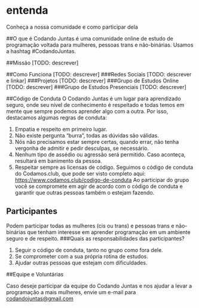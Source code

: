 # entenda
Conheça a nossa comunidade e como participar dela

##O que é
Codando Juntas é uma comunidade online de estudo de programação voltada para mulheres, pessoas trans e não-binárias. Usamos a hashtag #CodandoJuntas.

##Missão
[TODO: descrever]

##Como Funciona
[TODO: descrever]
###Redes Sociais
[TODO: descrever e linkar]
###Projetos
[TODO: descrever]
###Grupo de Estudos Online
[TODO: descrever]
###Grupo de Estudos Presenciais
[TODO: descrever]


##Código de Conduta
O Codando Juntas é um lugar para aprendizado seguro, onde seu nível de conhecimento é respeitado e todas temos em mente que sempre podemos aprender algo com a outra.
Por isso, destacamos algumas regras de conduta:
1. Empatia e respeito em primeiro lugar.
2. Não existe pergunta “burra”, todas as dúvidas são válidas.
3. Nós não precisamos estar sempre certas, quando errar, não tenha vergonha de admitir e pedir desculpas, se necessário.
4. Nenhum tipo de assédio ou agressão será permitido. Caso aconteça, resultará em banimento da pessoa.
5. Respeitar sempre as licensas de código.
Seguimos o código de conduta do Codamos.club, que pode ser visto completo aqui: https://www.codamos.club/codigo-de-conduta
Ao participar do grupo você se compromete em agir de acordo com o código de conduta e garantir que outras pessoas também o estejam fazendo.

## Participantes
Podem participar todas as mulheres (cis ou trans) e pessoas trans e não-binárias que tenham interesse em aprender programação em um ambiente seguro e de respeito.
###Quais as responsabilidades das participantes?
1. Seguir o código de conduta, tanto no grupo como fora dele.
2. Se comprometer com a sua própria rotina de estudos.
3. Ajudar outras pessoas que estejam com dificuldades.

##Equipe e Voluntárias

Caso deseje participar da equipe do Codando Juntas e nos ajudar a levar a programação a mais mulheres, envie um e-mail para codandojuntas@gmail.com
